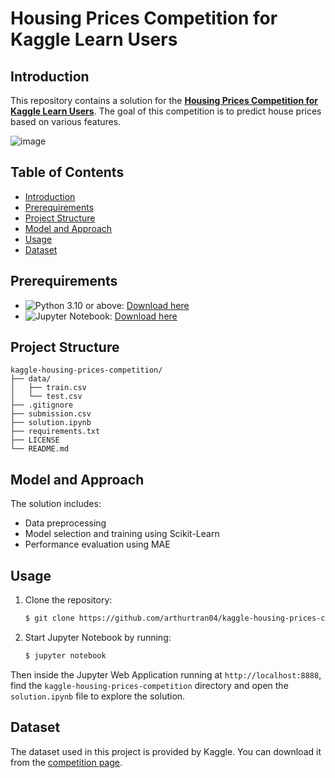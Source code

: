 # Housing Prices Competition for Kaggle Learn Users

## Introduction

This repository contains a solution for the [**Housing Prices Competition for Kaggle Learn Users**](https://www.kaggle.com/c/home-data-for-ml-course/overview). The goal of this competition is to predict house prices based on various features.

![image](https://github.com/user-attachments/assets/a1880b19-b161-43a0-9566-239512d2ef16)

## Table of Contents

- [Introduction](#introduction)
- [Prerequirements](#prerequirements)
- [Project Structure](#project-structure)
- [Model and Approach](#model-and-approach)
- [Usage](#usage)
- [Dataset](#dataset)

## Prerequirements

- ![Python 3.10](https://img.shields.io/badge/Python-3.10-blue) or above: [Download here](https://www.python.org/downloads)
- ![Jupyter Notebook](https://img.shields.io/badge/Jupyter%20Notebook-orange): [Download here](https://jupyter.org/install)

## Project Structure

```
kaggle-housing-prices-competition/
├── data/
│   ├── train.csv
│   └── test.csv
├── .gitignore
├── submission.csv
├── solution.ipynb
├── requirements.txt
├── LICENSE
└── README.md
```

## Model and Approach

The solution includes:

- Data preprocessing
- Model selection and training using Scikit-Learn
- Performance evaluation using MAE

## Usage

1. Clone the repository:

    ```sh
    $ git clone https://github.com/arthurtran04/kaggle-housing-prices-competition.git
    ```

2. Start Jupyter Notebook by running:

    ```sh
    $ jupyter notebook
    ```

Then inside the Jupyter Web Application running at `http://localhost:8888`, find the `kaggle-housing-prices-competition` directory and open the `solution.ipynb` file to explore the solution.

## Dataset

The dataset used in this project is provided by Kaggle. You can download it from the [competition page](https://www.kaggle.com/c/home-data-for-ml-course/).
